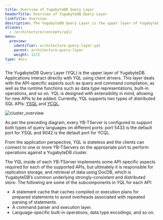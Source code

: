 ```yaml
---
title: Overview of YugabyteDB Query Layer
headerTitle: Overview of YugabyteDB Query Layer
linkTitle: Overview
description: The YugabyteDB Query Layer is the upper layer of YugabyteDB. Applications interact directly with YQL using client drivers.
aliases:
  - /architecture/concepts/yql/
menu:
  preview:
    identifier: architecture-query-layer-yql
    parent: architecture-query-layer
    weight: 1172
type: docs
---
```


The YugabyteDB Query Layer (YQL) is the upper layer of YugabyteDB. Applications interact directly with YQL using client drivers. This layer deals with the API-specific aspects such as query and command compilation, as well as the runtime functions such as data type representations, built-in operations, and so on. YQL is designed with extensibility in mind, allowing for new APIs to be added. Currently, YQL supports two types of distributed SQL APIs: [YSQL](../../../api/ysql/) and [YCQL](../../../api/ycql/).

![cluster_overview](/images/architecture/cluster_overview.png)

As per the preceding diagram, every YB-TServer is configured to support both types of query languages on different ports: port 5433 is the default port for YSQL and 9042 is the default port for YCQL.

From the application perspective, YQL is stateless and the clients can connect to one or more YB-TServers on the appropriate port to perform operations against a YugabyteDB cluster.

The YQL inside of each YB-TServer implements some API-specific aspects required for each of the supported APIs, but ultimately it is responsible for replication storage, and retrieval of data using DocDB, which is YugabyteDB’s common underlying strongly-consistent and distributed store. The following are some of the subcomponents in YQL for each API:

- A statement cache that caches compiled or execution plans for prepared statements to avoid overheads associated with repeated parsing of statements.
- A command parser and execution layer.
- Language-specific built-in operations, data type encodings, and so on.
